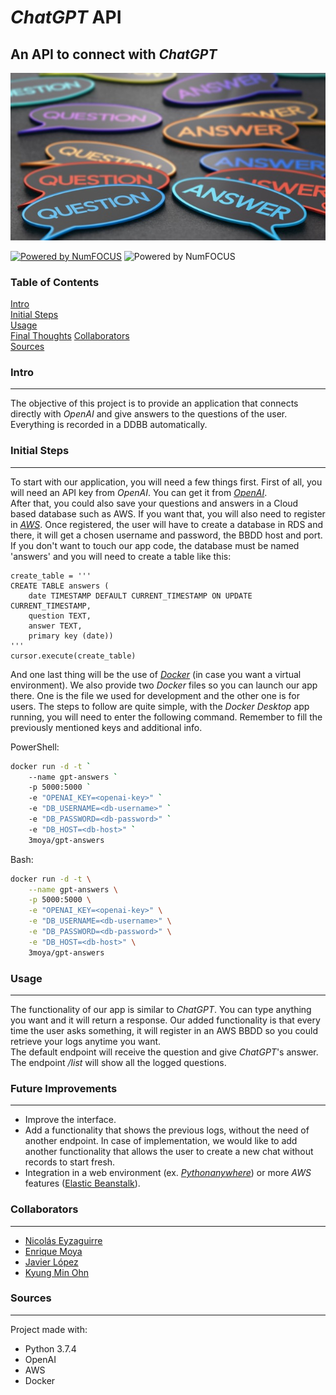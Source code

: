 # *ChatGPT* API

## An API to connect with *ChatGPT*

![answers](/media/answer.jpg)  

[![Powered by NumFOCUS](https://img.shields.io/badge/powered%20by-TheBridge-orange.svg?style=flat&colorA=E1523D&colorB=007D8A)](https://www.thebridge.tech/) ![Powered by NumFOCUS](https://img.shields.io/badge/Contributors-4-orange.svg?style=flat&colorA=E1523D&colorB=007D8A)  

### Table of Contents  
[Intro](#Intro)  
[Initial Steps](#Initial-Steps)  
[Usage](#Usage)   
[Final Thoughts](#Final-Thoughts)
[Collaborators](#Collaborators)  
[Sources](#Sources)  

### Intro
-------------
The objective of this project is to provide an application that connects directly with *OpenAI* and give answers to the questions of the user. Everything is recorded in a DDBB automatically. 

### Initial Steps
-------------
To start with our application, you will need a few things first.
First of all, you will need an API key from *OpenAI*. You can get it from [*OpenAI*](https://openai.com/product).  
After that, you could also save your questions and answers in a Cloud based database such as AWS. If you want that, you will also need to register in [*AWS*](https://aws.amazon.com/).
Once registered, the user will have to create a database in RDS and there, it will get a chosen username and password, the BBDD host and port. If you don't want to touch our app code, the database must be named 'answers' and you will need to create a table like this:  
```
create_table = '''
CREATE TABLE answers (
    date TIMESTAMP DEFAULT CURRENT_TIMESTAMP ON UPDATE CURRENT_TIMESTAMP,
    question TEXT,
    answer TEXT,
    primary key (date))
'''
cursor.execute(create_table)
```  

And one last thing will be the use of [*Docker*](https://www.docker.com/) (in case you want a virtual environment). We also provide two *Docker* files so you can launch our app there. One is the file we used for development and the other one is for users. The steps to follow are quite simple, with the *Docker Desktop* app running, you will need to enter the following command. Remember to fill the previously mentioned keys and additional info.  

PowerShell:
```sh
docker run -d -t `
    --name gpt-answers `
    -p 5000:5000 `
    -e "OPENAI_KEY=<openai-key>" `
    -e "DB_USERNAME=<db-username>" `
    -e "DB_PASSWORD=<db-password>" `
    -e "DB_HOST=<db-host>" `
    3moya/gpt-answers
```

Bash:
```sh
docker run -d -t \
    --name gpt-answers \
    -p 5000:5000 \
    -e "OPENAI_KEY=<openai-key>" \
    -e "DB_USERNAME=<db-username>" \
    -e "DB_PASSWORD=<db-password>" \
    -e "DB_HOST=<db-host>" \
    3moya/gpt-answers
```
### Usage
-------------
The functionality of our app is similar to *ChatGPT*. You can type anything you want and it will return a response. Our added functionality is that every time the user asks something, it will register in an AWS BBDD so you could retrieve your logs anytime you want.  
The default endpoint will receive the question and give *ChatGPT*'s answer. The endpoint */list* will show all the logged questions.

### Future Improvements
-------------
- Improve the interface.
- Add a functionality that shows the previous logs, without the need of another endpoint. In case of implementation, we would like to add another functionality that allows the user to create a new chat without records to start fresh.
- Integration in a web environment (ex. [*Pythonanywhere*](https://www.pythonanywhere.com)) or more *AWS* features ([Elastic Beanstalk](https://aws.amazon.com/en/elasticbeanstalk/)).

### Collaborators
-------------
- [Nicolás Eyzaguirre](https://github.com/NicolasEyzaguirre)
- [Enrique Moya](https://github.com/3Moya)
- [Javier López](https://github.com/javlopsan)
- [Kyung Min Ohn](https://github.com/exAdun)  

### Sources
-------------
Project made with:
- Python 3.7.4 
- OpenAI
- AWS
- Docker